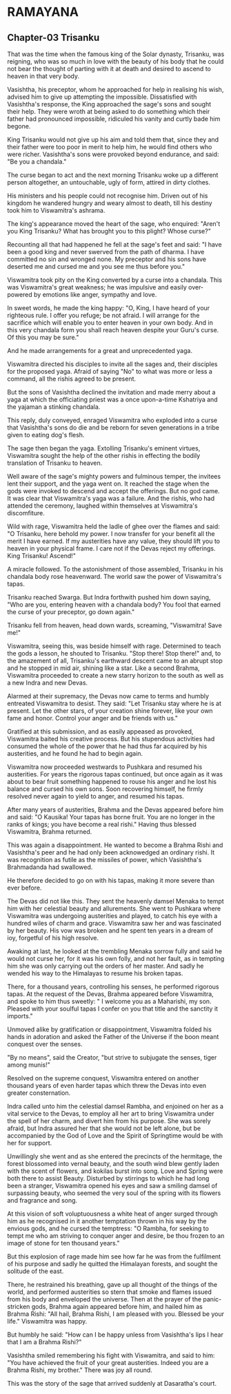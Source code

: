 # RAMAYANA
## Chapter-03 Trisanku

That was the time when the famous king of the Solar dynasty, Trisanku, was reigning, who was so much in love with the beauty of his body that he could not bear the thought of parting with it at death and desired to ascend to heaven in that very body.

Vasishtha, his preceptor, whom he approached for help in realising his wish, advised him to give up attempting the impossible. Dissatisfied with Vasishtha's response, the King approached the sage's sons and sought their help. They were wroth at being asked to do something which their father had pronounced impossible, ridiculed his vanity and curtly bade him begone.

King Trisanku would not give up his aim and told them that, since they and their father were too poor in merit to help him, he would find others who were richer. Vasishtha's sons were provoked beyond endurance, and said: "Be you a chandala."

The curse began to act and the next morning Trisanku woke up a different person altogether, an untouchable, ugly of form, attired in dirty clothes.

His ministers and his people could not recognise him. Driven out of his kingdom he wandered hungry and weary almost to death, till his destiny took him to Viswamitra's ashrama.

The king's appearance moved the heart of the sage, who enquired: "Aren't you King Trisanku? What has brought you to this plight? Whose curse?"

Recounting all that had happened he fell at the sage's feet and said: "I have been a good king and never swerved from the path of dharma. I have committed no sin and wronged none. My preceptor and his sons have deserted me and cursed me and you see me thus before you."

Viswamitra took pity on the King converted by a curse into a chandala. This was Viswamitra's great weakness; he was impulsive and easily over-powered by emotions like anger, sympathy and love.

In sweet words, he made the king happy: "O, King, I have heard of your righteous rule. I offer you refuge; be not afraid. I will arrange for the sacrifice which will enable you to enter heaven in your own body. And in this very chandala form you shall reach heaven despite your Guru's curse. Of this you may be sure."

And he made arrangements for a great and unprecedented yaga.

Viswamitra directed his disciples to invite all the sages and, their disciples for the proposed yaga. Afraid of saying "No" to what was more or less a command, all the rishis agreed to be present.

But the sons of Vasishtha declined the invitation and made merry about a yaga at which the officiating priest was a once upon-a-time Kshatriya and the yajaman a stinking chandala.

This reply, duly conveyed, enraged Viswamitra who exploded into a curse that Vasishtha's sons do die and be reborn for seven generations in a tribe given to eating dog's flesh.

The sage then began the yaga. Extolling Trisanku's eminent virtues, Viswamitra sought the help of the other rishis in effecting the bodily translation of Trisanku to heaven.

Well aware of the sage's mighty powers and fulminous temper, the invitees lent their support, and the yaga went on. It reached the stage when the gods were invoked to descend and accept the offerings. But no god came. It was clear that Viswamitra's yaga was a failure. And the rishis, who had attended the ceremony, laughed within themselves at Viswamitra's discomfiture.

Wild with rage, Viswamitra held the ladle of ghee over the flames and said: "O Trisanku, here behold my power. I now transfer for your benefit all the merit I have earned. If my austerities have any value, they should lift you to heaven in your physical frame. I care not if the Devas reject my offerings. King Trisanku! Ascend!"

A miracle followed. To the astonishment of those assembled, Trisanku in his chandala body rose heavenward. The world saw the power of Viswamitra's tapas.

Trisanku reached Swarga. But Indra forthwith pushed him down saying, "Who are you, entering heaven with a chandala body? You fool that earned the curse of your preceptor, go down again."

Trisanku fell from heaven, head down wards, screaming, "Viswamitra! Save me!"

Viswamitra, seeing this, was beside himself with rage. Determined to teach the gods a lesson, he shouted to Trisanku. "Stop there! Stop there!" and, to the amazement of all, Trisanku's earthward descent came to an abrupt stop and he stopped in mid air, shining like a star. Like a second Brahma, Viswamitra proceeded to create a new starry horizon to the south as well as a new Indra and new Devas.

Alarmed at their supremacy, the Devas now came to terms and humbly entreated Viswamitra to desist. They said: "Let Trisanku stay where he is at present. Let the other stars, of your creation shine forever, like your own fame and honor. Control your anger and be friends with us."

Gratified at this submission, and as easily appeased as provoked, Viswamitra baited his creative process. But his stupendous activities had consumed the whole of the power that he had thus far acquired by his austerities, and he found he had to begin again.

Viswamitra now proceeded westwards to Pushkara and resumed his austerities. For years the rigorous tapas continued, but once again as it was about to bear fruit something happened to rouse his anger and he lost his balance and cursed his own sons. Soon recovering himself, he firmly resolved never again to yield to anger, and resumed his tapas.

After many years of austerities, Brahma and the Devas appeared before him and said: "O Kausika! Your tapas has borne fruit. You are no longer in the ranks of kings; you have become a real rishi." Having thus blessed Viswamitra, Brahma returned.

This was again a disappointment. He wanted to become a Brahma Rishi and Vasishtha's peer and he had only been acknowedged an ordinary rishi. It was recognition as futile as the missiles of power, which Vasishtha's Brahmadanda had swallowed.

He therefore decided to go on with his tapas, making it more severe than ever before.

The Devas did not like this. They sent the heavenly damsel Menaka to tempt him with her celestial beauty and allurements. She went to Pushkara where Viswamitra was undergoing austerities and played, to catch his eye with a hundred wiles of charm and grace. Viswamitra saw her and was fascinated by her beauty. His vow was broken and he spent ten years in a dream of ioy, forgetful of his high resolve.

Awaking at last, he looked at the trembling Menaka sorrow fully and said he would not curse her, for it was his own folly, and not her fault, as in tempting him she was only carrying out the orders of her master. And sadly he wended his way to the Himalayas to resume his broken tapas.

There, for a thousand years, controlling his senses, he performed rigorous tapas. At the request of the Devas, Brahma appeared before Viswamitra, and spoke to him thus sweetly: " I welcome you as a Maharishi, my son. Pleased with your soulful tapas I confer on you that title and the sanctity it imports."

Unmoved alike by gratification or disappointment, Viswamitra folded his hands in adoration and asked the Father of the Universe if the boon meant conquest over the senses.

"By no means", said the Creator, "but strive to subjugate the senses, tiger among munis!"

Resolved on the supreme conquest, Viswamitra entered on another thousand years of even harder tapas which threw the Devas into even greater consternation.

Indra called unto him the celestial damsel Rambha, and enjoined on her as a vital service to the Devas, to employ all her art to bring Viswamitra under the spell of her charm, and divert him from his purpose. She was sorely afraid, but Indra assured her that she would not be left alone, but be accompanied by the God of Love and the Spirit of Springtime would be with her for support.

Unwillingly she went and as she entered the precincts of the hermitage, the forest blossomed into vernal beauty, and the south wind blew gently laden with the scent of flowers, and kokilas burst into song. Love and Spring were both there to assist Beauty. Disturbed by stirrings to which he had long been a stranger, Viswamitra opened his eyes and saw a smiling damsel of surpassing beauty, who seemed the very soul of the spring with its flowers and fragrance and song.

At this vision of soft voluptuousness a white heat of anger surged through him as he recognised in it another temptation thrown in his way by the envious gods, and he cursed the temptress: "O Rambha, for seeking to tempt me who am striving to conquer anger and desire, be thou frozen to an image of stone for ten thousand years."

But this explosion of rage made him see how far he was from the fulfilment of his purpose and sadly he quitted the Himalayan forests, and sought the solitude of the east.

There, he restrained his breathing, gave up all thought of the things of the world, and performed austerities so stern that smoke and flames issued from his body and enveloped the universe. Then at the prayer of the panic-stricken gods, Brahma again appeared before him, and hailed him as Brahma Rishi: "All hail, Brahma Rishi, I am pleased with you. Blessed be your life." Viswamitra was happy.

But humbly he said: "How can I be happy unless from Vasishtha's lips I hear that I am a Brahma Rishi?"

Vasishtha smiled remembering his fight with Viswamitra, and said to him: "You have achieved the fruit of your great austerities. Indeed you are a Brahma Rishi, my brother." There was joy all round.

This was the story of the sage that arrived suddenly at Dasaratha's court.